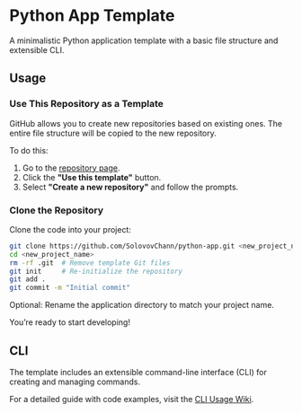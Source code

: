 # Python App Template

A minimalistic Python application template with a basic file structure and extensible CLI.

## Usage

### Use This Repository as a Template

GitHub allows you to create new repositories based on existing ones.
The entire file structure will be copied to the new repository.

To do this:

1. Go to the [repository page](https://github.com/SolovovChann/python-app).
2. Click the **"Use this template"** button.
3. Select **"Create a new repository"** and follow the prompts.

### Clone the Repository

Clone the code into your project:

```bash
git clone https://github.com/SolovovChann/python-app.git <new_project_name>
cd <new_project_name>
rm -rf .git  # Remove template Git files
git init     # Re-initialize the repository
git add .
git commit -m "Initial commit"
```

Optional: Rename the application directory to match your project name.

You’re ready to start developing!

## CLI

The template includes an extensible command-line interface (CLI) for creating and managing commands.

For a detailed guide with code examples, visit the [CLI Usage Wiki](https://github.com/SolovovChann/python-app/wiki/CLI-Usage).
